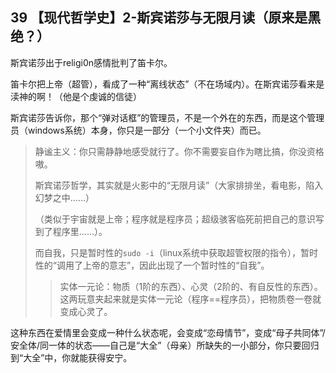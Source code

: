 ## 39 【现代哲学史】2-斯宾诺莎与无限月读（原来是黑绝？）

斯宾诺莎出于religi0n感情批判了笛卡尔。

笛卡尔把上帝（超管），看成了一种“离线状态”（不在场域内）。在斯宾诺莎看来是渎神的啊！（他是个虔诚的信徒）

斯宾诺莎告诉你，那个“弹对话框”的管理员，不是一个外在的东西，而是这个管理员（windows系统）本身，你只是一部分（一个小文件夹）而已。

> 静谧主义：你只需静静地感受就行了。你不需要妄自作为瞎比搞，你没资格嗷。
>
> 斯宾诺莎哲学，其实就是火影中的“无限月读”（大家排排坐，看电影，陷入幻梦之中……）
>
> （类似于宇宙就是上帝；程序就是程序员；超级骇客临死前把自己的意识写到了程序里……）。
>
> 而自我，只是暂时性的`sudo -i`（linux系统中获取超管权限的指令），暂时性的“调用了上帝的意志”，因此出现了一个暂时性的“自我”。
>
> > 实体一元论：物质（1阶的东西）、心灵（2阶的、有自反性的东西）。这两玩意夹起来就是实体一元论（程序==程序员），把物质卷一卷就变成心灵了。

这种东西在爱情里会变成一种什么状态呢，会变成“恋母情节”，变成“母子共同体”/安全体/同一体的状态——自己是“大全”（母亲）所缺失的一小部分，你只要回归到“大全”中，你就能获得安宁。